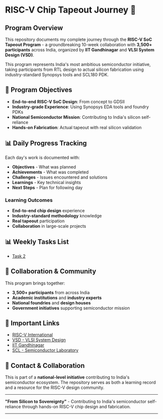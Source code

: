 # RISC-V Chip Tapeout Journey 🚀

## Program Overview
This repository documents my complete journey through the **RISC-V SoC Tapeout Program** - a groundbreaking 10-week collaboration with **3,500+ participants** across India, organized by **IIT Gandhinagar** and **VLSI System Design (VSD)**.

This program represents India's most ambitious semiconductor initiative, taking participants from RTL design to actual silicon fabrication using industry-standard Synopsys tools and SCL180 PDK.

## 🎯 Program Objectives
- **End-to-end RISC-V SoC Design**: From concept to GDSII
- **Industry-grade Experience**: Using Synopsys EDA tools and foundry PDKs
- **National Semiconductor Mission**: Contributing to India's silicon self-reliance
- **Hands-on Fabrication**: Actual tapeout with real silicon validation



## 📊 Daily Progress Tracking

Each day's work is documented with:
- **Objectives** - What was planned
- **Achievements** - What was completed
- **Challenges** - Issues encountered and solutions
- **Learnings** - Key technical insights
- **Next Steps** - Plan for following day

### **Learning Outcomes**
- **End-to-end chip design** experience
- **Industry-standard methodology** knowledge
- **Real tapeout** participation
- **Collaboration** in large-scale projects

## 📊 Weekly Tasks List 
- [Task 2](Day%200/day-0-task-2-tool-installation.md)



## 🤝 Collaboration & Community

This program brings together:
- **3,500+ participants** from across India
- **Academic institutions** and **industry experts**
- **National foundries** and **design houses**
- **Government initiatives** supporting semiconductor mission

## 🔗 Important Links

- [RISC-V International](https://riscv.org/)
- [VSD - VLSI System Design](https://www.vlsisystemdesign.com/)
- [IIT Gandhinagar](https://iitgn.ac.in/)
- [SCL - Semiconductor Laboratory](https://www.scl.gov.in/)

## 📧 Contact & Collaboration

This is part of a **national-level initiative** contributing to India's semiconductor ecosystem. The repository serves as both a learning record and a resource for the RISC-V design community.

---

**"From Silicon to Sovereignty"** - Contributing to India's semiconductor self-reliance through hands-on RISC-V chip design and fabrication.

---

